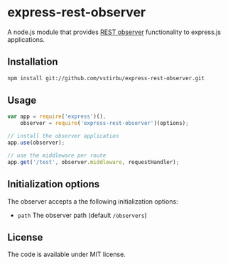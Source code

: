 # express-rest-observer

A node.js module that provides [REST observer](https://www.dropbox.com/s/adinujoywzdm9nc/chapter.pdf) functionality to express.js applications.

## Installation

```bash
npm install git://github.com/vstirbu/express-rest-observer.git
```

## Usage

```javascript
var app = require('express')(),
    observer = require('express-rest-observer')(options);

// install the observer application
app.use(observer);

// use the middleware per route
app.get('/test', observer.middleware, requestHandler);
```

## Initialization options

The observer accepts a the following initialization options:

* ```path``` The observer path (default ```/observers```)

## License

The code is available under MIT license.


